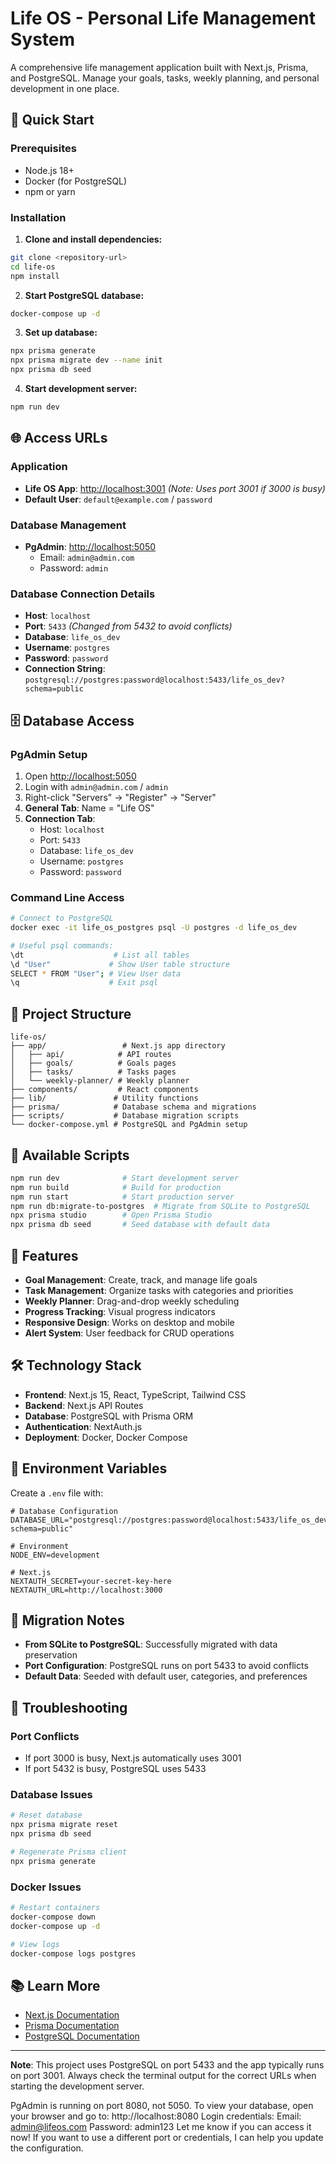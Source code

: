 # Life OS - Personal Life Management System

A comprehensive life management application built with Next.js, Prisma, and PostgreSQL. Manage your goals, tasks, weekly planning, and personal development in one place.

## 🚀 Quick Start

### Prerequisites
- Node.js 18+ 
- Docker (for PostgreSQL)
- npm or yarn

### Installation

1. **Clone and install dependencies:**
```bash
git clone <repository-url>
cd life-os
npm install
```

2. **Start PostgreSQL database:**
```bash
docker-compose up -d
```

3. **Set up database:**
```bash
npx prisma generate
npx prisma migrate dev --name init
npx prisma db seed
```

4. **Start development server:**
```bash
npm run dev
```

## 🌐 Access URLs

### Application
- **Life OS App**: [http://localhost:3001](http://localhost:3001) *(Note: Uses port 3001 if 3000 is busy)*
- **Default User**: `default@example.com` / `password`

### Database Management
- **PgAdmin**: [http://localhost:5050](http://localhost:5050)
  - Email: `admin@admin.com`
  - Password: `admin`

### Database Connection Details
- **Host**: `localhost`
- **Port**: `5433` *(Changed from 5432 to avoid conflicts)*
- **Database**: `life_os_dev`
- **Username**: `postgres`
- **Password**: `password`
- **Connection String**: `postgresql://postgres:password@localhost:5433/life_os_dev?schema=public`

## 🗄️ Database Access

### PgAdmin Setup
1. Open [http://localhost:5050](http://localhost:5050)
2. Login with `admin@admin.com` / `admin`
3. Right-click "Servers" → "Register" → "Server"
4. **General Tab**: Name = "Life OS"
5. **Connection Tab**:
   - Host: `localhost`
   - Port: `5433`
   - Database: `life_os_dev`
   - Username: `postgres`
   - Password: `password`

### Command Line Access
```bash
# Connect to PostgreSQL
docker exec -it life_os_postgres psql -U postgres -d life_os_dev

# Useful psql commands:
\dt                    # List all tables
\d "User"             # Show User table structure
SELECT * FROM "User"; # View User data
\q                    # Exit psql
```

## 📁 Project Structure

```
life-os/
├── app/                 # Next.js app directory
│   ├── api/            # API routes
│   ├── goals/          # Goals pages
│   ├── tasks/          # Tasks pages
│   └── weekly-planner/ # Weekly planner
├── components/         # React components
├── lib/               # Utility functions
├── prisma/            # Database schema and migrations
├── scripts/           # Database migration scripts
└── docker-compose.yml # PostgreSQL and PgAdmin setup
```

## 🔧 Available Scripts

```bash
npm run dev              # Start development server
npm run build            # Build for production
npm run start            # Start production server
npm run db:migrate-to-postgres  # Migrate from SQLite to PostgreSQL
npx prisma studio        # Open Prisma Studio
npx prisma db seed       # Seed database with default data
```

## 🎯 Features

- **Goal Management**: Create, track, and manage life goals
- **Task Management**: Organize tasks with categories and priorities
- **Weekly Planner**: Drag-and-drop weekly scheduling
- **Progress Tracking**: Visual progress indicators
- **Responsive Design**: Works on desktop and mobile
- **Alert System**: User feedback for CRUD operations

## 🛠️ Technology Stack

- **Frontend**: Next.js 15, React, TypeScript, Tailwind CSS
- **Backend**: Next.js API Routes
- **Database**: PostgreSQL with Prisma ORM
- **Authentication**: NextAuth.js
- **Deployment**: Docker, Docker Compose

## 📝 Environment Variables

Create a `.env` file with:

```env
# Database Configuration
DATABASE_URL="postgresql://postgres:password@localhost:5433/life_os_dev?schema=public"

# Environment
NODE_ENV=development

# Next.js
NEXTAUTH_SECRET=your-secret-key-here
NEXTAUTH_URL=http://localhost:3000
```

## 🔄 Migration Notes

- **From SQLite to PostgreSQL**: Successfully migrated with data preservation
- **Port Configuration**: PostgreSQL runs on port 5433 to avoid conflicts
- **Default Data**: Seeded with default user, categories, and preferences

## 🚨 Troubleshooting

### Port Conflicts
- If port 3000 is busy, Next.js automatically uses 3001
- If port 5432 is busy, PostgreSQL uses 5433

### Database Issues
```bash
# Reset database
npx prisma migrate reset
npx prisma db seed

# Regenerate Prisma client
npx prisma generate
```

### Docker Issues
```bash
# Restart containers
docker-compose down
docker-compose up -d

# View logs
docker-compose logs postgres
```

## 📚 Learn More

- [Next.js Documentation](https://nextjs.org/docs)
- [Prisma Documentation](https://www.prisma.io/docs)
- [PostgreSQL Documentation](https://www.postgresql.org/docs/)

---

**Note**: This project uses PostgreSQL on port 5433 and the app typically runs on port 3001. Always check the terminal output for the correct URLs when starting the development server.

PgAdmin is running on port 8080, not 5050.
To view your database, open your browser and go to:
http://localhost:8080
Login credentials:
Email: admin@lifeos.com
Password: admin123
Let me know if you can access it now! If you want to use a different port or credentials, I can help you update the configuration.